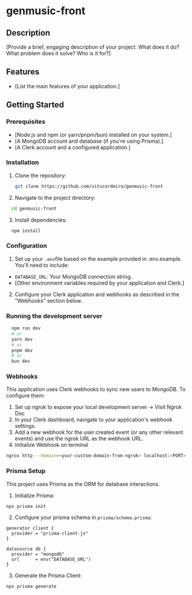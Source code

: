 # genmusic-front

## Description

[Provide a brief, engaging description of your project. What does it do? What problem does it solve? Who is it for?]

## Features

* [List the main features of your application.]

## Getting Started

### Prerequisites

* [Node.js and npm (or yarn/pnpm/bun) installed on your system.]
* [A MongoDB account and database (if you're using Prisma).]
* [A Clerk account and a configured application.]

### Installation

1. Clone the repository:
   ```bash
   git clone https://github.com/vitucordeiro/genmusic-front
   ```
2. Navigate to the project directory:
  ```bash
    cd genmusic-front 
  ```
3. Install dependencies:
  ```bash
    npm install
  ```
### Configuration

1. Set up your `.env`file based on the example provided in .env.example. You'll need to include:
  * `DATABASE_URL`: Your MongoDB connection string.
  * [Other environment variables required by your application and Clerk.]
2. Configure your Clerk application and webhooks as described in the "Webhooks" section below.

### Running the development server
  ```bash
    npm run dev
    # or
    yarn dev
    # or
    pnpm dev
    # or
    bun dev
  ```
### Webhooks

This application uses Clerk webhooks to sync new users to MongoDB. To configure them:
1. Set up ngrok to expose your local development server -> Visit Ngrok Doc
2. In your Clerk dashboard, navigate to your application's webhook settings.
3. Add a new webhook for the user.created event (or any other relevant events) and use the ngrok URL as the webhook URL.
4. Initialize Webhook on terminal
  ```bash
  ngrox http --domain=<your-custom-domain-from-ngrok> localhost:<PORT>
  ```

### Prisma Setup

This project uses Prisma as the ORM for database interactions.
1. Initialize Prisma:
  ```bash 
  npx prisma init
  ```
2. Configure your prisma schema in `prisma/schema.prisma`:
  ```prisma
  generator client {
    provider = "prisma-client-js"
  }

  datasource db {
    provider = "mongodb"
    url      = env("DATABASE_URL")
  }
  ```
  3. Generate the Prisma Client:
  ```bash
  npx prisma generate
  ```